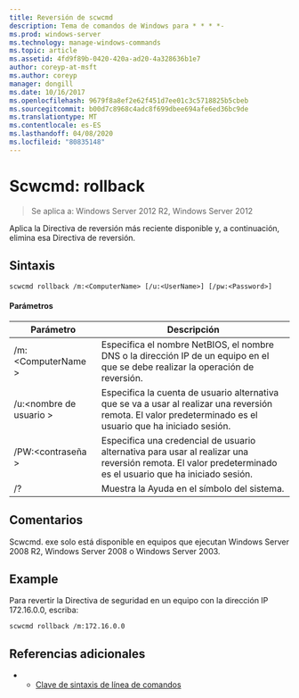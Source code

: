 ```yaml
---
title: Reversión de scwcmd
description: Tema de comandos de Windows para * * * *-
ms.prod: windows-server
ms.technology: manage-windows-commands
ms.topic: article
ms.assetid: 4fd9f89b-0420-420a-ad20-4a328636b1e7
author: coreyp-at-msft
ms.author: coreyp
manager: dongill
ms.date: 10/16/2017
ms.openlocfilehash: 9679f8a8ef2e62f451d7ee01c3c5718825b5cbeb
ms.sourcegitcommit: b00d7c8968c4adc8f699dbee694afe6ed36bc9de
ms.translationtype: MT
ms.contentlocale: es-ES
ms.lasthandoff: 04/08/2020
ms.locfileid: "80835148"
---
```

# <a name="scwcmd-rollback"></a>Scwcmd: rollback

> Se aplica a: Windows Server 2012 R2, Windows Server 2012

Aplica la Directiva de reversión más reciente disponible y, a continuación, elimina esa Directiva de reversión.

## <a name="syntax"></a>Sintaxis

```
scwcmd rollback /m:<ComputerName> [/u:<UserName>] [/pw:<Password>]
```

#### <a name="parameters"></a>Parámetros

|Parámetro|Descripción|
|---------|-----------|
|/m:\<ComputerName >|Especifica el nombre NetBIOS, el nombre DNS o la dirección IP de un equipo en el que se debe realizar la operación de reversión.|
|/u:\<nombre de usuario >|Especifica la cuenta de usuario alternativa que se va a usar al realizar una reversión remota. El valor predeterminado es el usuario que ha iniciado sesión.|
|/PW:\<contraseña >|Especifica una credencial de usuario alternativa para usar al realizar una reversión remota. El valor predeterminado es el usuario que ha iniciado sesión.|
|/?|Muestra la Ayuda en el símbolo del sistema.|

## <a name="remarks"></a>Comentarios

Scwcmd. exe solo está disponible en equipos que ejecutan Windows Server 2008 R2, Windows Server 2008 o Windows Server 2003.

## <a name="examples"></a><a name=BKMK_Examples></a>Example

Para revertir la Directiva de seguridad en un equipo con la dirección IP 172.16.0.0, escriba:
```
scwcmd rollback /m:172.16.0.0
```

## <a name="additional-references"></a>Referencias adicionales

-   - [Clave de sintaxis de línea de comandos](command-line-syntax-key.md)